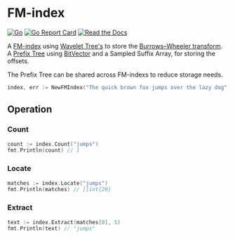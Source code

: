 # FM-index

[![Go](https://github.com/rossmerr/fm-index/actions/workflows/go.yml/badge.svg)](https://github.com/rossmerr/fm-index/actions/workflows/go.yml)
[![Go Report Card](https://goreportcard.com/badge/github.com/rossmerr/fm-index)](https://goreportcard.com/report/github.com/rossmerr/fm-index)
[![Read the Docs](https://pkg.go.dev/badge/golang.org/x/pkgsite)](https://pkg.go.dev/github.com/rossmerr/fm-index)

A [FM-index](https://en.wikipedia.org/wiki/FM-index) using [Wavelet Tree's](https://en.wikipedia.org/wiki/Wavelet_Tree) to store the [Burrows–Wheeler transform](https://en.wikipedia.org/wiki/Burrows%E2%80%93Wheeler_transform). A [Prefix Tree](https://en.wikipedia.org/wiki/Trie) using [BitVector](https://en.wikipedia.org/wiki/Bit_array) and a Sampled Suffix Array, for storing the offsets.

The Prefix Tree can be shared across FM-indexs to reduce storage needs.

```go
index, err := NewFMIndex("The quick brown fox jumps over the lazy dog", WithCompression(2))
```

## Operation

### Count

```go
count := index.Count("jumps")
fmt.Println(count) // 1
```

### Locate

```go
matches := index.Locate("jumps")
fmt.Println(matches) // []int{20}
```

### Extract

```go
text := index.Extract(matches[0], 5)
fmt.Println(text) // "jumps"
```
